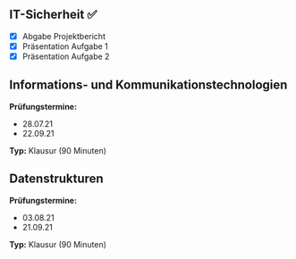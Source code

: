 ## IT-Sicherheit  ✅

- [x] Abgabe Projektbericht
- [x] Präsentation Aufgabe 1
- [x] Präsentation Aufgabe 2

## Informations- und Kommunikationstechnologien

**Prüfungstermine:** 
- 28.07.21
- 22.09.21

**Typ:** Klausur (90 Minuten)


## Datenstrukturen

**Prüfungstermine:** 
- 03.08.21
- 21.09.21

**Typ:** Klausur (90 Minuten)

